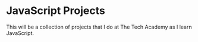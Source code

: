 # JavaScript Projects
This will be a collection of projects that I do at The Tech Academy as I learn JavaScript.